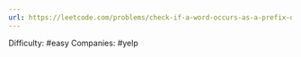 ```yaml
---
url: https://leetcode.com/problems/check-if-a-word-occurs-as-a-prefix-of-any-word-in-a-sentence
---
```


Difficulty: #easy
Companies: #yelp
